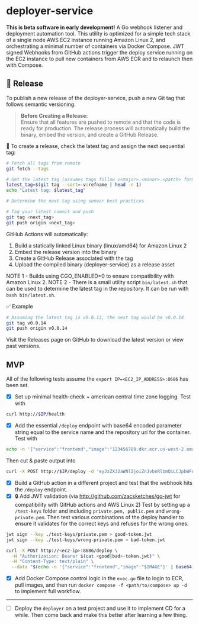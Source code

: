# deployer-service
__This is beta software in early development!__
A Go webhook listener and deployment automation tool. This utility is optimized for a simple tech stack of a single node AWS EC2 instance running Amazon Linux 2, and orchestrating a minimal number of containers via Docker Compose.  JWT signed Webhooks from GitHub actions trigger the deploy service running on the EC2 instance to pull new containers from AWS ECR and to relaunch then with Compose.

## 🚀 Release
To publish a new release of the deployer-service, push a new Git tag that follows semantic versioning.

> **Before Creating a Release:**  
> Ensure that all features are pushed to remote and that the code is ready for production. The release process will automatically build the binary, embed the version, and create a GitHub Release.

🔧 To create a release, check the latest tag and assign the next sequential tag:
```bash
# Fetch all tags from remote
git fetch --tags

# Get the latest tag (assumes tags follow v<major>.<minor>.<patch> format)
latest_tag=$(git tag --sort=-v:refname | head -n 1)
echo "Latest tag: $latest_tag"

# Determine the next tag using semver best practices

# Tag your latest commit and push
git tag <next_tag>
git push origin <next_tag>
```

GitHub Actions will automatically:
1. Build a statically linked Linux binary (linux/amd64) for Amazon Linux 2
2. Embed the release version into the binary
3. Create a GitHub Release associated with the tag
4. Upload the compiled binary (deployer-service) as a release asset
    
NOTE 1 - Builds using CGO_ENABLED=0 to ensure compatibility with Amazon Linux 2.
NOTE 2 - There is a small utility script `bin/latest.sh` that can be used to determine the latest tag in the repository. It can be run with `bash bin/latest.sh`.

✅ Example
```bash
# Assuming the latest tag is v0.0.13, the next tag would be v0.0.14
git tag v0.0.14
git push origin v0.0.14
```

Visit the Releases page on GitHub to download the latest version or view past versions.

## MVP
All of the following tests assume the `export IP=<EC2_IP_ADDRESS>:8686` has been set.
- [x] Set up minimal health-check + american central time zone logging. Test with
```bash
curl http://$IP/health
```
- [x] Add the essential `/deploy` endpoint with base64 encoded parameter string equal to the service name and the repository uri for the container. Test with 
```bash
echo -n '{"service":"frontend","image":"123456789.dkr.ecr.us-west-2.amazonaws.com/frontend:latest"}' | base64
```
Then cut & paste output into
```bash
curl -X POST http://$IP/deploy -d 'eyJzZXJ2aWNlIjoiZnJvbnRlbmQiLCJpbWFnZSI6IjEyMzQ1Njc4OS5ka3IuZWNyLnVzLXdlc3QtMi5hbWF6b25hd3MuY29tL2Zyb250ZW5kOmxhdGVzdCJ9'
```
- [x] Build a GitHub action in a different project and test that the webhook hits the `/deploy` endpoint.
- [x] 🔒 Add JWT validation (via http://github.com/zacsketches/go-jwt for compatibility with GitHub actions and AWS Linux 2) Test by setting up a `/test-keys` folder and including `private.pem, public.pem` and `wrong-private.pem`. Then test various combinations of the deploy handler to ensure it validates for the correct keys and refuses for the wrong ones.
```bash
jwt sign --key ./test-keys/private.pem > good-token.jwt
jwt sign --key ./test-keys/wrong-private.pem > bad-token.jwt

curl -X POST http://<ec2-ip>:8686/deploy \
  -H "Authorization: Bearer $(cat <good|bad>-token.jwt)" \
  -H "Content-Type: text/plain" \
  --data "$(echo -n '{"service":"frontend","image":"$IMAGE"}' | base64)"

```
- [x] Add Docker Compose control logic in the `exec.go` file to login to ECR, pull images, and then run `docker compose -f <path/to/compose> up -d` to implement full workflow.

--------------

- [ ] Deploy the `deployer` on a test project and use it to implement CD for a while.  Then come back and make this better after learning a few thing.
